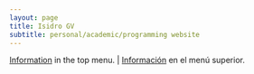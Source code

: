 ```yaml
---
layout: page
title: Isidro GV
subtitle: personal/academic/programming website
---
```




[Information](aboutme.md) in the top menu.  | [Información](acercade.md) en el menú superior.

